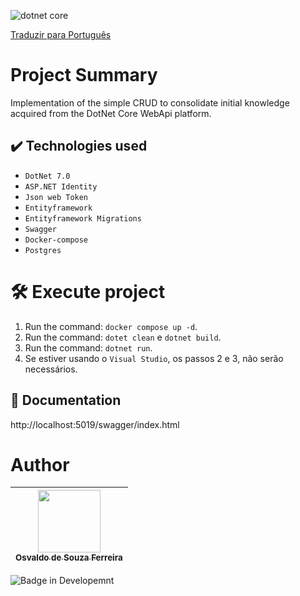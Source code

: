 
![dotnet core](https://github.com/osvaldsoza/ApiFuncional/assets/9426175/d37ca7ac-d286-4008-8b34-1ae05886d42f)

[Traduzir para Português](https://github.com/osvaldsoza/ApiFuncional/blob/main/README-pt.md)

# Project Summary
Implementation of the simple CRUD to consolidate initial knowledge acquired from the DotNet Core WebApi platform.

## ✔️ Technologies used
- ``DotNet 7.0``
- ``ASP.NET Identity``
- ``Json web Token``
- ``Entityframework``
- ``Entityframework Migrations``
- ``Swagger``
- ``Docker-compose``
- ``Postgres``

# 🛠️ Execute project
1. Run the command: ``docker compose up -d``.
1. Run the command: ``dotet clean`` e ``dotnet build``.
1. Run the command: ``dotnet run``.
1. Se estiver usando o ``Visual Studio``, os passos 2 e 3, não serão necessários.

## 📁 Documentation
http://localhost:5019/swagger/index.html

# Author

| [<img loading="lazy" src="https://github.com/osvaldsoza/ApiFuncional/assets/9426175/cba31f2b-3b5d-4a6d-ab6d-39583efe752b" width=100><br><sub>Osvaldo de Souza Ferreira</sub>](https://github.com/camilafernanda) 
| :---:

![Badge in Developemnt](http://img.shields.io/static/v1?label=STATUS&message=IN%20DEVELOPMENT&color=GREEN&style=for-the-badge)

 
